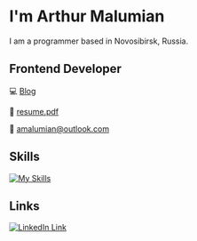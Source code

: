 # I'm Arthur Malumian

I am a programmer based in Novosibirsk, Russia.

## Frontend Developer

💻 [Blog](https://www.amalumian.dev)

📄 [resume.pdf](https://www.amalumian.dev/pdf/resume.pdf)

📧 [amalumian@outlook.com](mailto:amalumian@outlook.com)

## Skills

[![My Skills](https://skillicons.dev/icons?i=react,redux,ts,js,sass,css,html,webpack,git&theme=light)](https://www.amalumian.dev/pdf/resume.pdf)

## Links

[![LinkedIn Link](https://skillicons.dev/icons?i=linkedin&theme=light)](https://linkedin.com/in/amalumian)

